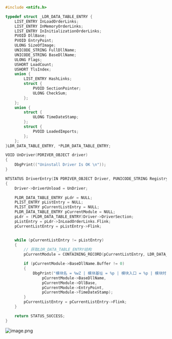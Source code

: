 ```cpp
#include <ntifs.h>

typedef struct _LDR_DATA_TABLE_ENTRY {
	LIST_ENTRY InLoadOrderLinks;
	LIST_ENTRY InMemoryOrderLinks;
	LIST_ENTRY InInitializationOrderLinks;
	PVOID DllBase;
	PVOID EntryPoint;
	ULONG SizeOfImage;
	UNICODE_STRING FullDllName;
	UNICODE_STRING BaseDllName;
	ULONG Flags;
	USHORT LoadCount;
	USHORT TlsIndex;
	union {
		LIST_ENTRY HashLinks;
		struct {
			PVOID SectionPointer;
			ULONG CheckSum;
		};
	};
	union {
		struct {
			ULONG TimeDateStamp;
		};
		struct {
			PVOID LoadedImports;
		};
	};
}LDR_DATA_TABLE_ENTRY, *PLDR_DATA_TABLE_ENTRY;

VOID UnDriver(PDRIVER_OBJECT driver)
{
	DbgPrint(("Uninstall Driver Is OK \n"));
}

NTSTATUS DriverEntry(IN PDRIVER_OBJECT Driver, PUNICODE_STRING RegistryPath)
{
	Driver->DriverUnload = UnDriver;

	PLDR_DATA_TABLE_ENTRY pLdr = NULL;
	PLIST_ENTRY pListEntry = NULL;
	PLIST_ENTRY pCurrentListEntry = NULL;
	PLDR_DATA_TABLE_ENTRY pCurrentModule = NULL;
	pLdr = (PLDR_DATA_TABLE_ENTRY)Driver->DriverSection;
	pListEntry = pLdr->InLoadOrderLinks.Flink;
	pCurrentListEntry = pListEntry->Flink;


	while (pCurrentListEntry != pListEntry)
	{
		// 获取LDR_DATA_TABLE_ENTRY结构
		pCurrentModule = CONTAINING_RECORD(pCurrentListEntry, LDR_DATA_TABLE_ENTRY, InLoadOrderLinks);

		if (pCurrentModule->BaseDllName.Buffer != 0)
		{
			DbgPrint("模块名 = %wZ | 模块基址 = %p | 模块入口 = %p | 模块时间戳 = %d \n",
				pCurrentModule->BaseDllName,
				pCurrentModule->DllBase,
				pCurrentModule->EntryPoint,
				pCurrentModule->TimeDateStamp);
		}
		pCurrentListEntry = pCurrentListEntry->Flink;
	}

	return STATUS_SUCCESS;
}

```
![image.png](https://cdn.nlark.com/yuque/0/2023/png/22837360/1699000463558-2f24e29e-e974-4646-9db3-db9690370ee9.png#averageHue=%23d8d8d7&clientId=u154fa597-147a-4&from=paste&height=263&id=u5eb936e9&originHeight=395&originWidth=640&originalType=binary&ratio=1.5&rotation=0&showTitle=false&size=47345&status=done&style=none&taskId=ud2dc524a-fbfc-4d3f-b239-4c91346b27e&title=&width=426.6666666666667)
